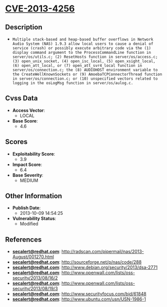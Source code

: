 
# [CVE-2013-4256](http://radscan.com/pipermail/nas/2013-August/001270.html)

## Description

- `Multiple stack-based and heap-based buffer overflows in Network Audio System (NAS) 1.9.3 allow local users to cause a denial of service (crash) or possibly execute arbitrary code via the (1) display command argument to the ProcessCommandLine function in server/os/utils.c; (2) ResetHosts function in server/os/access.c; (3) open_unix_socket, (4) open_isc_local, (5) open_xsight_local, (6) open_att_local, or (7) open_att_svr4_local function in server/os/connection.c; the (8) AUDIOHOST environment variable to the CreateWellKnownSockets or (9) AmoebaTCPConnectorThread function in server/os/connection.c; or (10) unspecified vectors related to logging in the osLogMsg function in server/os/aulog.c.`

## Cvss Data

- **Access Vector**:
  - LOCAL
- **Base Score**:
  - 4.6

## Scores

- **Exploitability Score**:
  - 3.9
- **Impact Score**:
  - 6.4
- **Base Severity**:
  - MEDIUM

## Other Information

- **Publish Date**:
  - 2013-10-09 14:54:25
- **Vulnerability Status**:
  - Modified

## References

- **secalert@redhat.com**: http://radscan.com/pipermail/nas/2013-August/001270.html
- **secalert@redhat.com**: http://sourceforge.net/p/nas/code/288
- **secalert@redhat.com**: http://www.debian.org/security/2013/dsa-2771
- **secalert@redhat.com**: http://www.openwall.com/lists/oss-security/2013/08/16/2
- **secalert@redhat.com**: http://www.openwall.com/lists/oss-security/2013/08/19/3
- **secalert@redhat.com**: http://www.securityfocus.com/bid/61848
- **secalert@redhat.com**: http://www.ubuntu.com/usn/USN-1986-1
